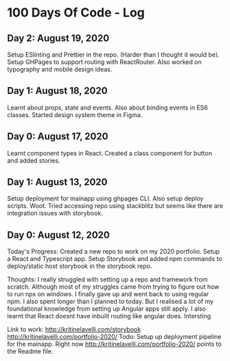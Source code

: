 # 100 Days Of Code - Log

## Day 2: August 19, 2020

Setup ESlinting and Prettier in the repo. (Harder than I thought it would be). Setup GHPages to support routing with ReactRouter. Also worked on typography and mobile design ideas.

## Day 1: August 18, 2020

Learnt about props, state and events. Also about binding events in ES6 classes. Started design system theme in Figma.

## Day 0: August 17, 2020

Learnt component types in React. Created a class component for button and added stories.

## Day 1: August 13, 2020

Setup deployment for mainapp using ghpages CLI. Also setup deploy scripts. Woot. Tried accessing repo using stackblitz but seems like there are integration issues with storybook.

## Day 0: August 12, 2020

Today's Progress: Created a new repo to work on my 2020 portfolio. Setup a React and Typescript app. Setup Storybook and added npm commands to deploy/static host storybook in the storybook repo.

Thoughts: I really struggled with setting up a repo and framework from scratch. Although most of my struggles came from trying to figure out how to run npx on windows. I finally gave up and went back to using regular npm. I also spent longer than I planned to today. But I realised a lot of my foundational knowledge from setting up Angular apps still apply. I also learnt that React doesnt have inbuilt routing like angular does. Intersting

Link to work: http://kritinelavelli.com/storybook
http://kritinelavelli.com/portfolio-2020/
Todo: Setup up deployment pipeline for the mainapp. Right now http://kritinelavelli.com/portfolio-2020/ points to the Readme file.
